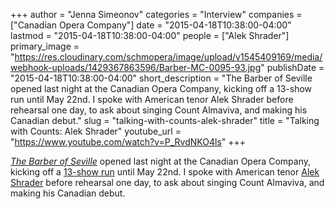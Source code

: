 +++
author = "Jenna Simeonov"
categories = "Interview"
companies = ["Canadian Opera Company"]
date = "2015-04-18T10:38:00-04:00"
lastmod = "2015-04-18T10:38:00-04:00"
people = ["Alek Shrader"]
primary_image = "https://res.cloudinary.com/schmopera/image/upload/v1545409169/media/webhook-uploads/1429367863596/Barber-MC-0095-93.jpg"
publishDate = "2015-04-18T10:38:00-04:00"
short_description = "The Barber of Seville opened last night at the Canadian Opera Company, kicking off a 13-show run until May 22nd. I spoke with American tenor Alek Shrader before rehearsal one day, to ask about singing Count Almaviva, and making his Canadian debut."
slug = "talking-with-counts-alek-shrader"
title = "Talking with Counts: Alek Shrader"
youtube_url = "https://www.youtube.com/watch?v=P_RvdNKO4ls"
+++

[*The Barber of Seville*](http://www.coc.ca/PerformancesAndTickets/1415Season/BarberofSeville.aspx) opened last night at the Canadian Opera Company, kicking off a [13-show run](http://www.coc.ca/PerformancesAndTickets/1415Season/BarberofSeville.aspx) until May 22nd. I spoke with American tenor [Alek Shrader](https://twitter.com/alekshrader) before rehearsal one day, to ask about singing Count Almaviva, and making his Canadian debut.
